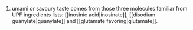 1. umami or savoury taste comes from those three molecules familiar from UPF ingredients lists: [[inosinic acid|inosinate]], [[disodium guanylate|guanylate]] and [[glutamate favoring|glutamate]].